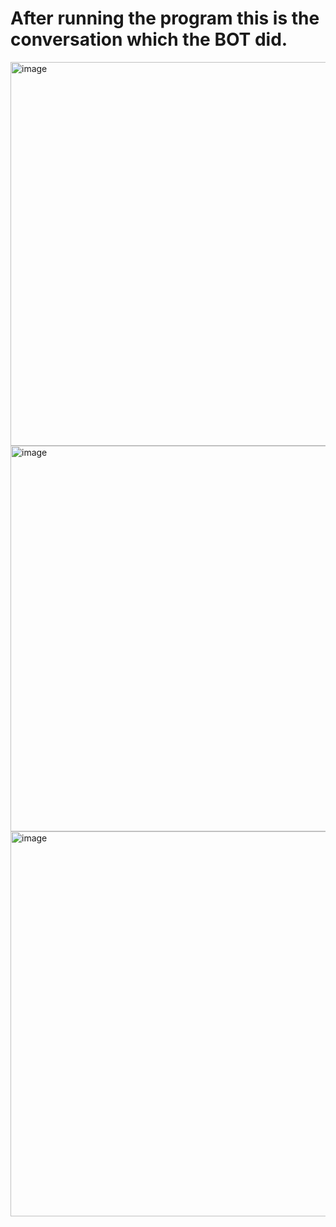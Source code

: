 # After running the program this is the conversation which the BOT did.

<img width="614" alt="image" src="https://github.com/user-attachments/assets/118a9e47-7a5d-4fb5-913c-a40c94a9ef41">
<img width="617" alt="image" src="https://github.com/user-attachments/assets/5a916209-3fdc-4b59-8fd5-4feb3c7c600c">
<img width="616" alt="image" src="https://github.com/user-attachments/assets/6a24a011-4fa6-41bf-8cf7-7d0f73273977">

